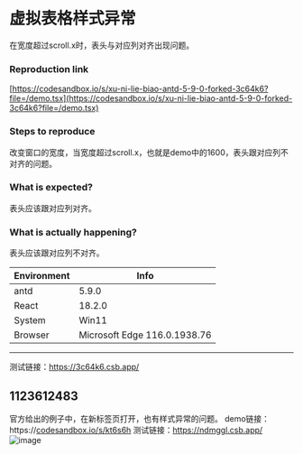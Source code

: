 # 虚拟表格样式异常

在宽度超过scroll.x时，表头与对应列对齐出现问题。

### Reproduction link

[https://codesandbox.io/s/xu-ni-lie-biao-antd-5-9-0-forked-3c64k6?file=/demo.tsx](https://codesandbox.io/s/xu-ni-lie-biao-antd-5-9-0-forked-3c64k6?file=/demo.tsx)

### Steps to reproduce

改变窗口的宽度，当宽度超过scroll.x，也就是demo中的1600，表头跟对应列不对齐的问题。

### What is expected?

表头应该跟对应列对齐。

### What is actually happening?

表头应该跟对应列不对齐。

| Environment | Info                         |
| ----------- | ---------------------------- |
| antd        | 5.9.0                        |
| React       | 18.2.0                       |
| System      | Win11                        |
| Browser     | Microsoft Edge 116.0.1938.76 |

---

测试链接：https://3c64k6.csb.app/

<!-- generated by ant-design-issue-helper. DO NOT REMOVE -->

## 1123612483

官方给出的例子中，在新标签页打开，也有样式异常的问题。
demo链接：https://[codesandbox.io/s/kt6s6h](https://codesandbox.io/s/kt6s6h)
测试链接：https://ndmggl.csb.app/
![image](https://github.com/ant-design/ant-design/assets/20741541/4e23875c-aaf3-43a7-adb2-5c9662df6b96)
